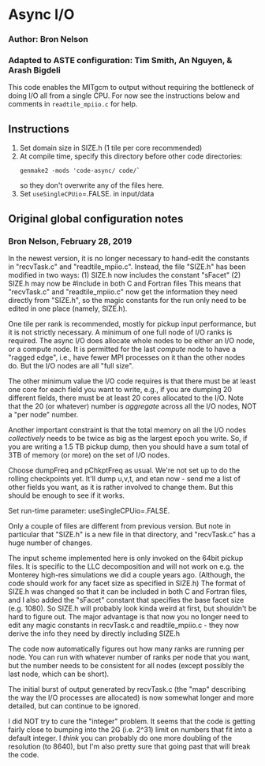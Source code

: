 # Async I/O
### Author: Bron Nelson
### Adapted to ASTE configuration: Tim Smith, An Nguyen, & Arash Bigdeli

This code enables the MITgcm to output without requiring the bottleneck
of doing I/O all from a single CPU.
For now see the instructions below and comments in `readtile_mpiio.c` for help.

## Instructions

1. Set domain size in SIZE.h (1 tile per core recommended)
2. At compile time, specify this directory before other code directories:
    ```
    genmake2 -mods 'code-async/ code/`
    ```
    so they don't overwrite any of the files here.
3. Set `useSingleCPUio`=.FALSE. in input/data

## Original global configuration notes
### Bron Nelson, February 28, 2019

In the newest version, it is no longer necessary to hand-edit the
constants in "recvTask.c" and "readtile_mpiio.c".  Instead, the file
"SIZE.h" has been modified in two ways:
  (1) SIZE.h  now includes the constant "sFacet"
  (2) SIZE.h  may now be #include in both C and Fortran files
This means that "recvTask.c" and "readtile_mpiio.c" now get the
information they need directly from "SIZE.h", so the magic constants
for the run only need to be edited in one place (namely, SIZE.h).

One tile per rank is recommended, mostly for pickup input performance,
but it is not strictly necessary.  A minimum of one full node of I/O
ranks is required.  The async I/O does allocate whole nodes to be
either an I/O node, or a compute node.  It is permitted for the last
*compute* node to have a "ragged edge", i.e., have fewer MPI processes
on it than the other nodes do.  But the I/O nodes are all "full size".

The other minimum value the I/O code requires is that there must
be at least one core for each field you want to write, e.g., if you
are dumping 20 different fields, there must be at least 20 cores
allocated to the I/O.  Note that the 20 (or whatever) number is
*aggregate* across all the I/O nodes, NOT a "per node" number.

Another important constraint is that the total memory on all the I/O
nodes *collectively* needs to be twice as big as the largest epoch you
write.  So, if you are writing a 1.5 TB pickup dump, then you should
have a sum total of 3TB of memory (or more) on the set of I/O nodes.

Choose dumpFreq and pChkptFreq as usual. We're not set up
to do the rolling checkpoints yet. It'll dump u,v,t, and etan now -
send me a list of other fields you want, as it is rather involved
to change them. But this should be enough to see if it works.

Set run-time parameter: useSingleCPUio=.FALSE.

Only a couple of files are different from previous version.
But note in particular that  "SIZE.h"  is a new file in that directory,
and "recvTask.c" has a huge number of changes.

The input scheme implemented here is only invoked on
the 64bit pickup files.  It is specific to the LLC decomposition and will
not work on e.g. the Monterey high-res simulations we did a couple years
ago.  (Although, the code should work for any facet size as specified
in SIZE.h)  The format of SIZE.h was changed so that it can be included
in both C and Fortran files, and I also added the "sFacet" constant that
specifies the base facet size (e.g. 1080).  So SIZE.h will probably look
kinda weird at first, but shouldn't be hard to figure out.  The major
advantage is that now you no longer need to edit any magic constants in
recvTask.c and readtile_mpiio.c - they now derive the info they need by
directly including SIZE.h

The code now automatically figures out how many ranks are running per node.
You can run with whatever number of ranks per node that you want, but the
number needs to be consistent for all nodes (except possibly the last node,
which can be short).

The initial burst of output generated by recvTask.c (the "map" describing
the way the I/O processes are allocated) is now somewhat longer and more
detailed, but can continue to be ignored.

I did NOT try to cure the "integer" problem.  It seems that the code is
getting fairly close to bumping into the 2G (i.e. 2^31) limit on numbers
that fit into a default integer.  I *think* you can probably do one more
doubling of the resolution (to 8640), but I'm also pretty sure that going
past that will break the code.
